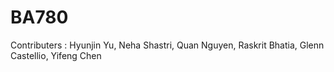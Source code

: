 # BA780
Contributers : Hyunjin Yu, Neha Shastri, Quan Nguyen, Raskrit Bhatia, Glenn Castellio, Yifeng Chen
